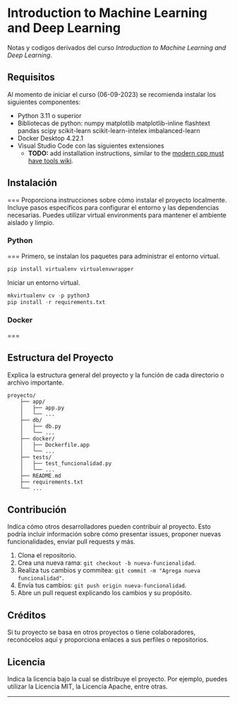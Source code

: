 # Introduction to Machine Learning and Deep Learning

Notas y codigos derivados del curso _Introduction to Machine Learning and Deep Learning_.

## Requisitos

Al momento de iniciar el curso (06-09-2023) se recomienda instalar los siguientes componentes:

- Python 3.11 o superior
- Bibliotecas de python:
   numpy
   matplotlib
   matplotlib-inline
   flashtext
   pandas
   scipy
   scikit-learn
   scikit-learn-intelex
   imbalanced-learn
- Docker Desktop 4.22.1
- Visual Studio Code con las siguientes extensiones
  - __TODO:__ add installation instructions, similar to the [modern cpp must have tools wiki](https://github.com/nachovizzo/must-have-tools/wiki).

## Instalación

===
Proporciona instrucciones sobre cómo instalar el proyecto localmente. Incluye pasos específicos para configurar el entorno y las dependencias necesarias. Puedes utilizar virtual environments para mantener el ambiente aislado y limpio.

### Python

===
Primero, se instalan los paquetes para administrar el entorno virtual.

``` bash
pip install virtualenv virtualenvwrapper
```

Iniciar un entorno virtual.

```python
mkvirtualenv cv -p python3
pip install -r requirements.txt
```

### Docker

===

## Estructura del Proyecto

Explica la estructura general del proyecto y la función de cada directorio o archivo importante.

```text
proyecto/
    ├── app/
    │   ├── app.py
    │   └── ...
    ├── db/
    │   ├── db.py
    │   └── ...
    ├── docker/
    │   ├── Dockerfile.app
    │   └── ...
    ├── tests/
    │   ├── test_funcionalidad.py
    │   └── ...
    ├── README.md
    ├── requirements.txt
    └── ...
```

## Contribución

Indica cómo otros desarrolladores pueden contribuir al proyecto. Esto podría incluir información sobre cómo presentar issues, proponer nuevas funcionalidades, enviar pull requests y más.

1. Clona el repositorio.
2. Crea una nueva rama: `git checkout -b nueva-funcionalidad`.
3. Realiza tus cambios y commitea: `git commit -m "Agrega nueva funcionalidad"`.
4. Envía tus cambios: `git push origin nueva-funcionalidad`.
5. Abre un pull request explicando los cambios y su propósito.

## Créditos

Si tu proyecto se basa en otros proyectos o tiene colaboradores, reconócelos aquí y proporciona enlaces a sus perfiles o repositorios.

## Licencia

Indica la licencia bajo la cual se distribuye el proyecto. Por ejemplo, puedes utilizar la Licencia MIT, la Licencia Apache, entre otras.

---
